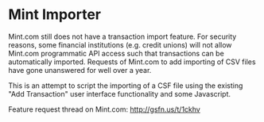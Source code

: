 # Mint Importer

Mint.com still does not have a transaction import feature. For security reasons, some financial institutions (e.g. credit unions) will not allow Mint.com programmatic API access such that transactions can be automatically imported. Requests of Mint.com to add importing of CSV files have gone unanswered for well over a year. 

This is an attempt to script the importing of a CSF file using the existing "Add Transaction" user interface functionality and some Javascript.

Feature request thread on Mint.com: http://gsfn.us/t/1ckhv

